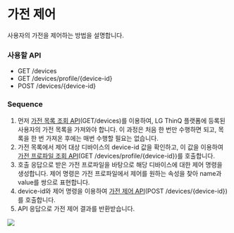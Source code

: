 # 가전 제어

사용자의 가전을 제어하는 방법을 설명합니다.

### 사용할 API

* GET /devices
* GET /devices/profile/{device-id}
* POST /devices/{device-id}

### Sequence

1. 먼저 [가전 목록 조회 API](apis/undefined.md)(GET/devices)를 이용하여, LG ThinQ 플랫폼에 등록된 사용자의 가전 목록을 가져와야 합니다. 이 과정은 처음 한 번만 수행하면 되고, 목록을 한 번 가져온 후에는 매번 수행할 필요는 없습니다.
2. 가전 목록에서 제어 대상 디바이스의 device-id 값을 확인하고, 이 값을 이용하여 [가전 프로파일 조회 API](apis/profile.md)(GET /devices/profile/{device-id})를 호출합니다.
3. 호출 응답으로 받은 가전 프로파일을 바탕으로 해당 디바이스에 대한 제어 명령을 생성합니다. 제어 명령은 가전 프로파일에서 제어를 원하는 속성을 찾아 name과 value를 쌍으로 표현합니다.
4. device-id와 제어 명령을 이용하여 [가전 제어 API](undefined-1.md)(POST /devices/{device-id})를 호출합니다.
5. API 응답으로 가전 제어 결과를 반환받습니다.

![](https://developer.damda.lge.com/assets/img/thinq2.png)
